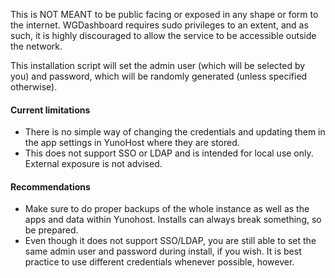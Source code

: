 This is NOT MEANT to be public facing or exposed in any shape or form to the internet. WGDashboard requires sudo privileges to an extent, and as such, it is highly discouraged to allow the service to be accessible outside the network.

This installation script will set the admin user (which will be selected by you) and password, which will be randomly generated (unless specified otherwise).

#### Current limitations
- There is no simple way of changing the credentials and updating them in the app settings in YunoHost where they are stored. 
- This does not support SSO or LDAP and is intended for local use only. External exposure is not advised.


#### Recommendations
- Make sure to do proper backups of the whole instance as well as the apps and data within Yunohost. Installs can always break something, so be prepared.
- Even though it does not support SSO/LDAP, you are still able to set the same admin user and password during install, if you wish. It is best practice to use different credentials whenever possible, however.
